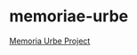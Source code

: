 # memoriae-urbe
[Memoria Urbe Project](https://github.com/jozecandido/memoriae-urbe/blob/main/PROJETO%20WEB%20-%20MEMORIAE%20URBE.pdf)
